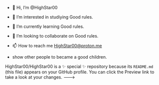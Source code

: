 - 👋 Hi, I’m @HighStar00
- 👀 I’m interested in studiying Good rules.  
- 🌱 I’m currently learning Good rules.
- 💞️ I’m looking to collaborate on Good rules.
- 📫 How to reach me HighStar00@proton.me


- show other people to became a good children. 

HighStar00/HighStar00 is a ✨ special ✨ repository because its `README.md` (this file) appears on your GitHub profile.
You can click the Preview link to take a look at your changes.
--->
